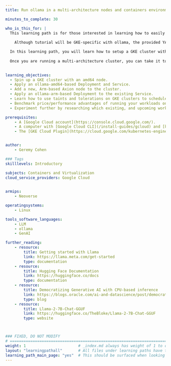 ```yaml
---
title: Run ollama in a multi-architecture nodes and containers environment with on GKE.

minutes_to_complete: 30

who_is_this_for: |
  This learning path is for those interested in learning how to easily migrate from a single platform (amd64) Kubernetes cluster to a hybrid (Arm and amd64) cluster with multi-architectural images on GKE, specifically with ollama.
  
    Although tutorial will be GKE-specific with ollama, the provided YAML will work with any deployment on any on any cloud. 

  In this learning path, you will learn how to setup a GKE cluster with both amd64 and Arm-based nodes. With nodes running both architectures, you'll next deploy a popular free, open source tool called Ollama which makes it easy to run popular AIML models on any platform (on-prem, locally on your laptop, and on a cloud provider).
  
  Once you are running a multi-architecture cluster, you can take it to the next level to see price performance advantages of running your workloads on Arm vs amd64.  Experiment further by researching which existing, and upcoming workloads could benefit most from single, or multi-architectural clusters.
 

learning_objectives:
  - Spin up a GKE cluster with an amd64 node.
  - Apply an ollama-amd64-based Deployment and Service.
  - Add a new, Arm-based Axion node to the cluster.
  - Apply an ollama-arm-based Deployment to the existing Service.
  - Learn how to use taints and tolerations on GKE clusters to schedule application pods on architecture-specific nodes
  - Benchmark price/performance advantages of running your workloads on Arm vs amd64.
  - Experiment further by researching which existing, and upcoming workloads could benefit most from single, or multi-architectural clusters.

prerequisites:
    - A [Google Cloud account](https://console.cloud.google.com/).
    - A computer with [Google Cloud CLI](/install-guides/gcloud) and [kubectl](/install-guides/kubectl/) installed.
    - The [GKE Cloud Plugin](https://cloud.google.com/kubernetes-engine/docs/how-to/cluster-access-for-kubectl#gcloud)


author:
    - Geremy Cohen

### Tags
skilllevels: Introductory

subjects: Containers and Virtualization
cloud_service_providers: Google Cloud

    
armips:
    - Neoverse

operatingsystems:
    - Linux

tools_software_languages:
    - LLM
    - ollama
    - GenAI

further_reading:
    - resource:
        title: Getting started with Llama
        link: https://llama.meta.com/get-started
        type: documentation
    - resource:
        title: Hugging Face Documentation
        link: https://huggingface.co/docs
        type: documentation
    - resource:
        title: Democratizing Generative AI with CPU-based inference 
        link: https://blogs.oracle.com/ai-and-datascience/post/democratizing-generative-ai-with-cpu-based-inference
        type: blog
    - resource: 
        title: Llama-2-7B-Chat-GGUF
        link: https://huggingface.co/TheBloke/Llama-2-7B-Chat-GGUF
        type: website



### FIXED, DO NOT MODIFY
# ================================================================================
weight: 1                       # _index.md always has weight of 1 to order correctly
layout: "learningpathall"       # All files under learning paths have this same wrapper
learning_path_main_page: "yes"  # This should be surfaced when looking for related content. Only set for _index.md of learning path content.
---
```


